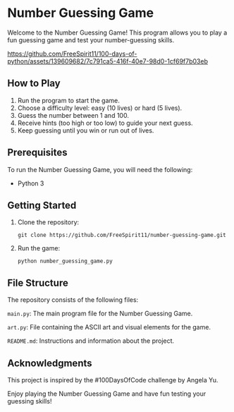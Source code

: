# Number Guessing Game

Welcome to the Number Guessing Game! This program allows you to play a fun guessing game and test your number-guessing skills.

https://github.com/FreeSpirit11/100-days-of-python/assets/139609682/7c791ca5-416f-40e7-98d0-1cf69f7b03eb

## How to Play

1. Run the program to start the game.
2. Choose a difficulty level: easy (10 lives) or hard (5 lives).
3. Guess the number between 1 and 100.
4. Receive hints (too high or too low) to guide your next guess.
5. Keep guessing until you win or run out of lives.

## Prerequisites

To run the Number Guessing Game, you will need the following:

- Python 3

## Getting Started

1. Clone the repository:
   ```shell
   git clone https://github.com/FreeSpirit11/number-guessing-game.git
2. Run the game:
   ```shell
   python number_guessing_game.py

## File Structure
The repository consists of the following files:

`main.py`: The main program file for the Number Guessing Game.

`art.py`: File containing the ASCII art and visual elements for the game.

`README.md`: Instructions and information about the project.

## Acknowledgments
This project is inspired by the #100DaysOfCode challenge by Angela Yu. 

Enjoy playing the Number Guessing Game and have fun testing your guessing skills!

